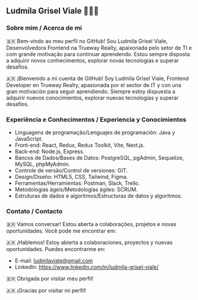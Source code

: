## Ludmila Grisel Viale 👩🏻‍💻

### Sobre mim / Acerca de mí

🇧🇷 Bem-vindo ao meu perfil no GitHub! Sou Ludmila Grisel Viale, Desenvolvedora Frontend na Trueway Realty, apaixonada pelo setor de TI e com grande motivação para continuar aprendendo. Estou sempre disposta a adquirir novos conhecimentos, explorar novas tecnologias e superar desafios.

🇦🇷 ¡Bienvenido a mi cuenta de GitHub! Soy Ludmila Grisel Viale, Frontend Developer en Trueway Realty, apasionada por el sector de IT y con una gran motivación para seguir aprendiendo. Siempre estoy dispuesta a adquirir nuevos conocimientos, explorar nuevas tecnologías y superar desafíos.

### Experiência e Conhecimentos / Experiencia y Conocimientos
- Linguagens de programação/Lenguajes de programación: Java y JavaScript.
- Front-end: React, Redux, Redux Toolkit, Vite, Next.js.
- Back-end: Node.js, Express.
- Bancos de Dados/Bases de Datos: PostgreSQL, pgAdmin, Sequelize, MySQL, phpMyAdmin.
- Controle de versão/Control de versiones: GIT.
- Design/Diseño: HTML5, CSS, Tailwind, Figma.
- Ferramentas/Herramientas: Postman, Slack, Trello.
- Metodologias ágeis/Metodologías ágiles: SCRUM.
- Estruturas de dados e algoritmos/Estructuras de datos y algoritmos.

### Contato / Contacto 

🇧🇷 Vamos conversar! Estou aberta a colaborações, projetos e novas oportunidades. Você pode me encontrar em:

🇦🇷 ¡Hablemos! Estoy abierta a colaboraciones, proyectos y nuevas oportunidades. Puedes encontrarme en:

- E-mail: ludmilaviale@gmail.com
- LinkedIn: https://www.linkedin.com/in/ludmila-grisel-viale/

🇧🇷 Obrigada por visitar meu perfil!

🇦🇷 ¡Gracias por visitar mi perfil! 
